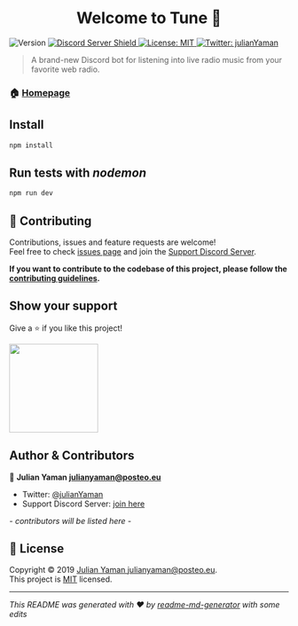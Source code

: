 <h1 align="center">Welcome to Tune 👋</h1>
<p>
  <img alt="Version" src="https://img.shields.io/badge/version-v1.0.0-blue.svg?cacheSeconds=2592000" />
  <a href="https://discord.gg/yAUmDNb">
      <img src="https://discordapp.com/api/guilds/358751806697897984/embed.png" alt="Discord Server Shield"/>
  </a>
  <a href="https://github.com/julianYaman/tune/blob/master/LICENSE">
    <img alt="License: MIT" src="https://img.shields.io/badge/License-MIT-yellow.svg" target="_blank" />
  </a>
  <a href="https://twitter.com/julianYaman">
    <img alt="Twitter: julianYaman" src="https://img.shields.io/twitter/follow/julianYaman.svg?style=social" target="_blank" />
  </a>
</p>

> A brand-new Discord bot for listening into live radio music from your favorite web radio.

### 🏠 [Homepage](https://github.com/julianYaman/tune)

## Install

```sh
npm install
```

## Run tests with *nodemon*

```sh
npm run dev
```

## 🤝 Contributing

Contributions, issues and feature requests are welcome!<br />Feel free to check [issues page](https://github.com/julianYaman/tune/issues) 
and join the [Support Discord Server](https://discord.gg/yAUmDNb).

**If you want to contribute to the codebase of this project, please follow the 
[contributing guidelines](https://github.com/julianYaman/tune/blob/master/docs/CONTRIBUTING.md).**

## Show your support

Give a ⭐️ if you like this project!

<a href="https://www.patreon.com/user?u=23070184">
  <img src="https://c5.patreon.com/external/logo/become_a_patron_button@2x.png" width="160">
</a>

## Author & Contributors

👤 **Julian Yaman <julianyaman@posteo.eu>**

* Twitter: [@julianYaman](https://twitter.com/julianYaman)
* Support Discord Server: [join here](https://discord.gg/yAUmDNb)

*- contributors will be listed here -*

## 📝 License

Copyright © 2019 [Julian Yaman <julianyaman@posteo.eu>](https://github.com/julianYaman).<br />
This project is [MIT](https://github.com/julianYaman/tune/blob/master/LICENSE) licensed.

***
_This README was generated with ❤️ by [readme-md-generator](https://github.com/kefranabg/readme-md-generator) with some edits_ 